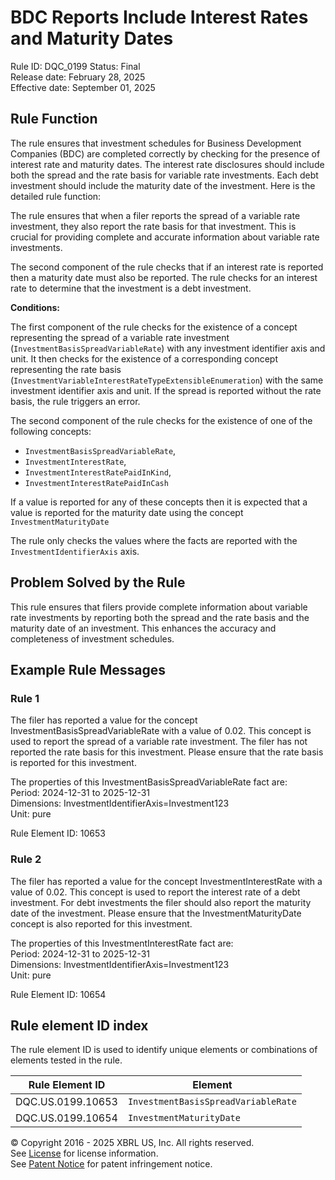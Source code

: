 # BDC Reports Include Interest Rates and Maturity Dates
Rule ID: DQC_0199
Status: Final  
Release date: February 28, 2025  
Effective date: September 01, 2025

## Rule Function

The rule ensures that investment schedules for Business Development Companies (BDC) are completed correctly by checking for the presence of interest rate and maturity dates. The interest rate disclosures should include both the spread and the rate basis for variable rate investments. Each debt investment should include the maturity date of the investment. Here is the detailed rule function:

The rule ensures that when a filer reports the spread of a variable rate investment, they also report the rate basis for that investment. This is crucial for providing complete and accurate information about variable rate investments.

The second component of the rule checks that if an interest rate is reported then a maturity date must also be reported.  The rule checks for an interest rate to determine that the investment is a debt investment.

**Conditions:**

The first component of the rule checks for the existence of a concept representing the spread of a variable rate investment (`InvestmentBasisSpreadVariableRate`) with any investment identifier axis and unit.
It then checks for the existence of a corresponding concept representing the rate basis (`InvestmentVariableInterestRateTypeExtensibleEnumeration`) with the same investment identifier axis and unit.
If the spread is reported without the rate basis, the rule triggers an error.

The second component of the rule checks for the existence of one of the following concepts:
- `InvestmentBasisSpreadVariableRate`, 
- `InvestmentInterestRate`, 
- `InvestmentInterestRatePaidInKind`, 
- `InvestmentInterestRatePaidInCash`

If a value is reported for any of these concepts then it is expected that a value is reported for the maturity date using the concept `InvestmentMaturityDate`

The rule only checks the values where the facts are reported with the `InvestmentIdentifierAxis` axis. 


## Problem Solved by the Rule

This rule ensures that filers provide complete information about variable rate investments by reporting both the spread and the rate basis and the maturity date of an investment.  This enhances the accuracy and completeness of investment schedules.

## Example Rule Messages

### Rule 1

The filer has reported a value for the concept InvestmentBasisSpreadVariableRate with a value of 0.02. This concept is used to report the spread of a variable rate investment. The filer has not reported the rate basis for this investment. Please ensure that the rate basis is reported for this investment.

The properties of this InvestmentBasisSpreadVariableRate fact are:  
Period: 2024-12-31 to 2025-12-31  
Dimensions: InvestmentIdentifierAxis=Investment123  
Unit: pure  

Rule Element ID: 10653

### Rule 2

The filer has reported a value for the concept InvestmentInterestRate with a value of 0.02. This concept is used to report the interest rate of a debt investment. For debt investments the filer should also report the maturity date of the investment. Please ensure that the InvestmentMaturityDate concept is also reported for this investment.

The properties of this InvestmentInterestRate fact are:  
Period: 2024-12-31 to 2025-12-31  
Dimensions: InvestmentIdentifierAxis=Investment123  
Unit: pure  

Rule Element ID: 10654

## Rule element ID index  
The rule element ID is used to identify unique elements or combinations of elements tested in the rule.

|Rule Element ID|Element|
|--- |--- |
| DQC.US.0199.10653 |`InvestmentBasisSpreadVariableRate`|
| DQC.US.0199.10654 |`InvestmentMaturityDate`|



© Copyright 2016 - 2025 XBRL US, Inc. All rights reserved.   
See [License](https://xbrl.us/dqc-license) for license information.  
See [Patent Notice](https://xbrl.us/dqc-patent) for patent infringement notice. 
